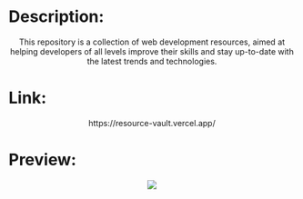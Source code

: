 # Description:
<div align="center">
This repository is a collection of web development resources, aimed at helping developers of all levels improve their skills and stay up-to-date with the latest trends and technologies.
</div>

# Link:
<div align="center">
https://resource-vault.vercel.app/
</div>

# Preview:
<div align="center">
<img src="https://github.com/user-attachments/assets/9eba4ce7-fc80-4c7e-be70-ee255cd9b235">

</div>



